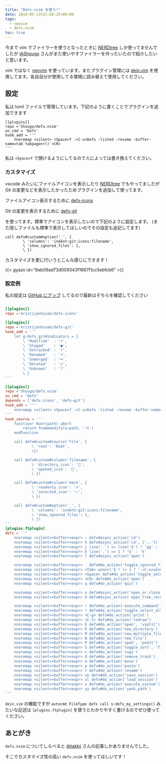 ```yaml
---
title: "Defx.nvim を使う!"
date: 2019-05-23T21:26:25+09:00
tags:
  - neovim
  - defx.nvim
toc: true
---
```

今まで vim でファイラーを使うとなったときに [NERDtree][1] しか使ってませんでしたが [@Shougo][2] さんがまた使いやすファイラーを作ったいたので紹介したいと思います。

<!--more-->

vim ではなく [neovim][3] を使っています。またプラグイン管理には [dein.vim][4] を使用してます。各自自分が使用してる環境に読み替えて使用してください。

## 設定

私は toml ファイルで管理しています。下記のように書くことでプラグインを追加できます

```
[[plugins]]
repo ='Shougo/defx.nvim'
on_cmd = 'Defx'
hook_add = '''
	nnoremap <silent> <Space>f :<C-u>Defx -listed -resume -buffer-name=tab`tabpagenr()`<CR>
'''
```

私は `<Space>f` で開けるようにしてるので人によっては書き換えてください。

### カスタマイズ

vscode みたいにファイルアイコンを表示したり [NERDtree][1] でもやってましたが Git の変更などを表示したかったためプラグインを追加して使ってます。

ファイルアイコン表示するために [defx-icons][5]

Git の変更を表示するために [defx-git][6]

を使ってます。標準でアイコンを表示したいので下記のように設定します。
(また隠しファイルも標準で表示してほしいのでその設定も追記してます)

```
call defx#custom#option('_', {
		\ 'columns': 'indent:git:icons:filename',
		\ 'show_ignored_files': 1,
		\ })
```

カスタマイズを更に行いうとこんな感じにできます！

{{< gyazo id="8eb09ad73d009343f1667f1cc5ebfcb6" >}}

### 設定例

私の設定は [GitHub にアップ][7] してるので最新はそちらを確認してください

```toml

[[plugins]]
repo ='kristijanhusak/defx-icons'

[[plugins]]
repo ='kristijanhusak/defx-git'
hook_add = '''
	let g:defx_git#indicators = {
		\ 'Modified'  : '+',
		\ 'Staged'    : '●',
		\ 'Untracked' : '?',
		\ 'Renamed'   : '➜',
		\ 'Unmerged'  : '═',
		\ 'Deleted'   : 'x',
		\ 'Unknown'   : '?'
		\ }
'''

[[plugins]]
repo ='Shougo/defx.nvim'
on_cmd = 'Defx'
depends = ['defx-icons', 'defx-git']
hook_add = '''
	nnoremap <silent> <Space>f :<C-u>Defx -listed -resume -buffer-name=tab`tabpagenr()`<CR>
'''
hook_source = '''
	function! Root(path) abort
		return fnamemodify(a:path, ':t')
	endfunction

	call defx#custom#source('file', {
			\ 'root': 'Root',
			\})

	call defx#custom#column('filename', {
			\ 'directory_icon': '',
			\ 'opened_icon': '',
			\ })

	call defx#custom#column('mark', {
			\ 'readonly_icon': '✗',
			\ 'selected_icon': '✓',
			\ })

	call defx#custom#option('_', {
			\ 'columns': 'indent:git:icons:filename',
			\ 'show_ignored_files': 1,
			\ })
'''
[plugins.ftplugin]
defx = '''
	nnoremap <silent><buffer><expr> ~ defx#async_action('cd')
	nnoremap <silent><buffer><expr> h defx#async_action('cd', ['..'])
	nnoremap <silent><buffer><expr> j line('.') == line('$') ? 'gg' : 'j'
	nnoremap <silent><buffer><expr> k line('.') == 1 ? 'G' : 'k'
	nnoremap <silent><buffer><expr> l defx#async_action('open')

	nnoremap <silent><buffer><expr> . defx#do_action('toggle_ignored_files')
	nnoremap <silent><buffer><expr> <Tab> winnr('$') != 1 ? ':<C-u>wincmd w<CR>' : ':<C-u>Defx -buffer-name=temp -split=vertical<CR>'
	nnoremap <silent><buffer><expr> <Space> defx#do_action('toggle_select') . 'j'
	nnoremap <silent><buffer><expr> <CR> defx#do_action('open')
	nnoremap <silent><buffer><expr> q defx#do_action('quit')

	nnoremap <silent><buffer><expr> o defx#async_action('open_or_close_tree')
	nnoremap <silent><buffer><expr> O defx#async_action('open_tree_recursive')

	nnoremap <silent><buffer><expr> ! defx#do_action('execute_command')
	nnoremap <silent><buffer><expr> * defx#do_action('toggle_select_all')
	nnoremap <silent><buffer><expr> <C-g> defx#do_action('print')
	nnoremap <silent><buffer><expr> <C-l> defx#do_action('redraw')
	nnoremap <silent><buffer><expr> E defx#do_action('open', 'vsplit')
	nnoremap <silent><buffer><expr> K defx#do_action('new_directory')
	nnoremap <silent><buffer><expr> M defx#do_action('new_multiple_files')
	nnoremap <silent><buffer><expr> N defx#do_action('new_file')
	nnoremap <silent><buffer><expr> P defx#do_action('open', 'pedit')
	nnoremap <silent><buffer><expr> S defx#do_action('toggle_sort', 'Time')
	nnoremap <silent><buffer><expr> c defx#do_action('copy')
	nnoremap <silent><buffer><expr> d defx#do_action('remove_trash')
	nnoremap <silent><buffer><expr> m defx#do_action('move')
	nnoremap <silent><buffer><expr> p defx#do_action('paste')
	nnoremap <silent><buffer><expr> r defx#do_action('rename')
	nnoremap <silent><buffer><expr> se defx#do_action('save_session')
	nnoremap <silent><buffer><expr> sl defx#do_action('load_session')
	nnoremap <silent><buffer><expr> x defx#do_action('execute_system')
	nnoremap <silent><buffer><expr> yy defx#do_action('yank_path')
'''
```

`dein.vim` の機能ですが `autocmd FileType defx call s:defx_my_settings()` みたいな記述は `[plugins.ftplugin]` を使うとわかりやすく書けるのでぜひ使ってください。

## あとがき

`defx.nvim` についてしらべると [@takkii][8] さんの記事しかありませんでした。

そこでカスタマイズ性の高い `defx.nvim` を使ってほしいです！

[1]:https://github.com/scrooloose/nerdtree
[2]:https://github.com/Shougo
[3]:https://neovim.io/
[4]:https://github.com/Shougo/dein.vim
[5]:https://github.com/kristijanhusak/defx-icons
[6]:https://github.com/kristijanhusak/defx-git
[7]:https://github.com/ress997/dotfiles-neovim
[8]:https://takkii.hatenablog.com/about
